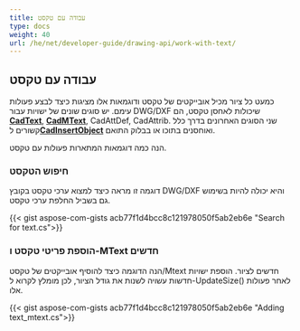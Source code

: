 ```yaml
---
title: עבודה עם טקסט
type: docs
weight: 40
url: /he/net/developer-guide/drawing-api/work-with-text/
---
```


## **עבודה עם טקסט**

כמעט כל ציור מכיל אובייקטים של טקסט ודוגמאות אלו מציגות כיצד לבצע פעולות עימם. 
יש סוגים שונים של ישויות עבור DWG/DXF שיכולות לאחסן טקסט, הם [**CadText**](https://reference.aspose.com/cad/net/aspose.cad.fileformats.cad.cadobjects/cadtext/), 
[**CadMText**](https://reference.aspose.com/cad/net/aspose.cad.fileformats.cad.cadobjects/cadmtext/),
CadAttDef, CadAttrib. שני הסוגים האחרונים בדרך כלל קשורים 
ל[**CadInsertObject**](https://reference.aspose.com/cad/net/aspose.cad.fileformats.cad.cadobjects/cadinsertobject/)
ואוחסנים בתוכו או בבלוק התואם.

הנה כמה דוגמאות המתארות פעולות עם טקסט.

### **חיפוש הטקסט**

דוגמה זו מראה כיצד למצוא ערכי טקסט בקובץ DWG/DXF והיא יכולה להיות בשימוש גם בשביל החלפת ערכי טקסט.

{{< gist aspose-com-gists acb77f1d4bcc8c121978050f5ab2eb6e "Search for text.cs">}}

### **הוספת פריטי טקסט ו-MText חדשים**

הנה הדוגמה כיצד להוסיף אובייקטים של טקסט/Mtext חדשים לציור. הוספת ישויות חדשות עשויה לשנות את גודל הציור, לכן מומלץ
לקרוא ל-UpdateSize() לאחר פעולות אלו.

{{< gist aspose-com-gists acb77f1d4bcc8c121978050f5ab2eb6e "Adding text_mtext.cs">}}
